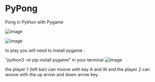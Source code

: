 # PyPong
Pong in Python with Pygame

![image](https://github.com/timeobdt/PyPong/assets/136178363/7eeceaa4-f1d9-46ae-a78d-17399fdcd4e8)

![image](https://github.com/timeobdt/PyPong/assets/136178363/33b9212d-b4f7-4378-9431-4a0b760ba3a8)

to play you will need to install pygame : 

"python3 -m pip install pygame" in your terminal
![image](https://github.com/timeobdt/PyPong/assets/136178363/18f3df13-098f-493f-9703-f84739f1779a)

the player 1 (left bar) can moove with key A and W and the player 2 can woove with the up arrow and down arrow key.


